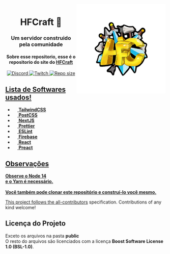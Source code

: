 <img src="logo.webp" alt="HFCraft Logo" width="280" height="280" align="right">
<div align="center">
  <h1>HFCraft 👋</h1>
  <h3>Um servidor construido pela comunidade</h3>
  <h4>
    Sobre esse repositorio, esse é o repositorio do site do <a href="https://hf.fegasa.tk/">HFCraft</a>
  </h4>
  <a href="https://discord.gg/xVZNFtKgSs" />
  <img alt="Discord" src="https://img.shields.io/discord/732288721948508310?color=5865F2&label=discord&style=for-the-badge"></img>
  <a href="https://twitch.tv/antonyzera" />
  <img alt="Twitch" src="https://img.shields.io/twitch/status/antonyzera?color=6441a5&label=Twitch&style=for-the-badge"></img>
  <a href="https://github.com/gabriewf/HFCraft" />
  <img alt="Repo size" src="https://img.shields.io/github/repo-size/gabriewf/HFCraft?style=for-the-badge" />
  
  <!-- ALL-CONTRIBUTORS-BADGE:START - Do not remove or modify this section -->

  <!-- ALL-CONTRIBUTORS-BADGE:END -->
</div>


<h2>Lista de Softwares usados!</h2>

- <img src="https://cdn.worldvectorlogo.com/logos/tailwind-css-2.svg" height=14 width=14 /> <strong>TailwindCSS</strong>
- <img src="https://cdn.worldvectorlogo.com/logos/postcss.svg" height=14 width=14 /> <strong>PostCSS</strong>
- <img src="https://cdn.worldvectorlogo.com/logos/next-js.svg" height=14 width=14 /> <strong>NextJS</strong>
- <img src="https://cdn.worldvectorlogo.com/logos/prettier-1.svg" height=14 width=14 /> <strong>Prettier</strong>
- <img src="https://cdn.worldvectorlogo.com/logos/eslint-1.svg" height=14 width=14 /> <strong>ESLint</strong>
- <img src="https://cdn.worldvectorlogo.com/logos/firebase-1.svg" height=14 width=14 /> <strong>Firebase</strong>
- <img src="https://cdn.worldvectorlogo.com/logos/react-2.svg" height=14 width=14 /> <strong>React</strong>
- <img src="https://cdn.worldvectorlogo.com/logos/preact.svg" height=14 width=14 /> <strong>Preact</strong>

<h2>Observações</h2>
<strong>Observe o Node 14</strong>
<br />
<strong>e o Yarn é necessário.</strong>
<br />
<br />
<strong>Você também pode clonar este repositório e construí-lo você mesmo.</strong>

This project follows the [all-contributors](https://github.com/kentcdodds/all-contributors) specification. Contributions of any kind welcome!

<!-- ALL-CONTRIBUTORS-LIST:START - Do not remove or modify this section -->

<!-- prettier-ignore-start -->
<!-- markdownlint-disable -->

<!-- markdownlint-restore -->
<!-- prettier-ignore-end -->

<!-- ALL-CONTRIBUTORS-LIST:END -->

<h2>Licença do Projeto</h2>
Exceto os arquivos na pasta <strong>public</strong>
<br />
O resto do arquivos são licenciados com a licença <strong>Boost Software License 1.0 (BSL-1.0)</strong>.
<br />
<br />
